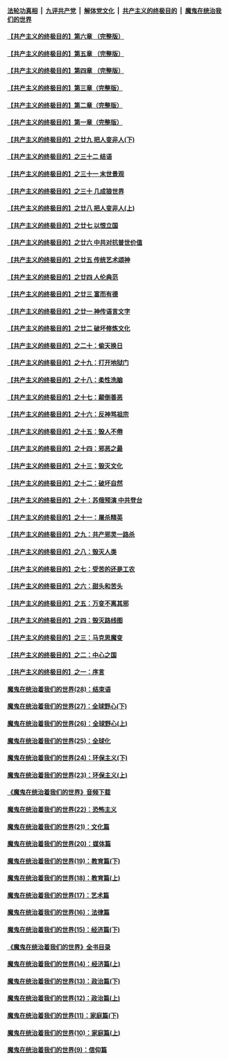 ####  [法轮功真相](../../../../basic/blob/master/README.md?t=08191600) &nbsp;|&nbsp; [九评共产党](../../../../9ping.md/blob/master/README.md?t=08191600) &nbsp;|&nbsp; [解体党文化](../../../../jtdwh.md/blob/master/README.md?t=08191600)  &nbsp;|&nbsp; [共产主义的终极目的](../../../../gczydzjmd.md/blob/master/README.md?t=08191600) &nbsp;|&nbsp; [魔鬼在统治我们的世界](../../../../mgztzwmdsj.md/blob/master/README.md?t=08191600) 

#### [【共产主义的终极目的】第六章 （完整版）](../pages/nsc422/n11428913.md?t=08191600) 

#### [【共产主义的终极目的】第五章 （完整版）](../pages/nsc422/n11428912.md?t=08191600) 

#### [【共产主义的终极目的】第四章 （完整版）](../pages/nsc422/n11428907.md?t=08191600) 

#### [【共产主义的终极目的】第三章（完整版）](../pages/nsc422/n11428848.md?t=08191600) 

#### [【共产主义的终极目的】第二章（完整版）](../pages/nsc422/n11428831.md?t=08191600) 

#### [【共产主义的终极目的】第一章（完整版）](../pages/nsc422/n11417651.md?t=08191600) 

#### [【共产主义的终极目的】之廿九 把人变非人(下)](../pages/nsc422/n11344140.md?t=08191600) 

#### [【共产主义的终极目的】之三十二 结语](../pages/nsc422/n11360535.md?t=08191600) 

#### [【共产主义的终极目的】之三十一 末世景观](../pages/nsc422/n11351129.md?t=08191600) 

#### [【共产主义的终极目的】之三十 几成狼世界](../pages/nsc422/n11348280.md?t=08191600) 

#### [【共产主义的终极目的】之廿八 把人变非人(上)](../pages/nsc422/n11340492.md?t=08191600) 

#### [【共产主义的终极目的】之廿七 以恨立国](../pages/nsc422/n11336944.md?t=08191600) 

#### [【共产主义的终极目的】之廿六 中共对抗普世价值](../pages/nsc422/n11324785.md?t=08191600) 

#### [【共产主义的终极目的】之廿五 传统艺术颂神](../pages/nsc422/n11296396.md?t=08191600) 

#### [【共产主义的终极目的】之廿四 人伦典范](../pages/nsc422/n11296397.md?t=08191600) 

#### [【共产主义的终极目的】之廿三 富而有德](../pages/nsc422/n11283598.md?t=08191600) 

#### [【共产主义的终极目的】之廿一 神传语言文字](../pages/nsc422/n11263265.md?t=08191600) 

#### [【共产主义的终极目的】之廿二 破坏修炼文化](../pages/nsc422/n11245728.md?t=08191600) 

#### [【共产主义的终极目的】之二十：偷天换日](../pages/nsc422/n11238846.md?t=08191600) 

#### [【共产主义的终极目的】之十九：打开地狱门](../pages/nsc422/n11206376.md?t=08191600) 

#### [【共产主义的终极目的】之十八：柔性洗脑](../pages/nsc422/n11199994.md?t=08191600) 

#### [【共产主义的终极目的】之十七：颠倒善恶](../pages/nsc422/n11179782.md?t=08191600) 

#### [【共产主义的终极目的】之十六：反神骂祖宗](../pages/nsc422/n11166798.md?t=08191600) 

#### [【共产主义的终极目的】之十五：毁人不倦](../pages/nsc422/n11166792.md?t=08191600) 

#### [【共产主义的终极目的】之十四：邪恶之最](../pages/nsc422/n11150249.md?t=08191600) 

#### [【共产主义的终极目的】之十三：毁灭文化](../pages/nsc422/n11135227.md?t=08191600) 

#### [【共产主义的终极目的】之十二：破坏自然](../pages/nsc422/n11135214.md?t=08191600) 

#### [【共产主义的终极目的】之十：苏俄预演 中共登台](../pages/nsc422/n11118424.md?t=08191600) 

#### [【共产主义的终极目的】之十一：屠杀精英](../pages/nsc422/n11118442.md?t=08191600) 

#### [【共产主义的终极目的】之九：共产邪灵一路杀](../pages/nsc422/n11114139.md?t=08191600) 

#### [【共产主义的终极目的】之八：毁灭人类](../pages/nsc422/n11108503.md?t=08191600) 

#### [【共产主义的终极目的】之七：受苦的还是工农](../pages/nsc422/n11101809.md?t=08191600) 

#### [【共产主义的终极目的】之六：甜头和苦头](../pages/nsc422/n11096971.md?t=08191600) 

#### [【共产主义的终极目的】之五：万变不离其邪](../pages/nsc422/n11091285.md?t=08191600) 

#### [【共产主义的终极目的】之四：毁灭路线图](../pages/nsc422/n11086284.md?t=08191600) 

#### [【共产主义的终极目的】之三：马克思魔变](../pages/nsc422/n11061941.md?t=08191600) 

#### [【共产主义的终极目的】之二：中心之国](../pages/nsc422/n11047728.md?t=08191600) 

#### [【共产主义的终极目的】之一：序言](../pages/nsc422/n11086077.md?t=08191600) 

#### [魔鬼在统治着我们的世界(28)：结束语](../pages/nsc422/n10936246.md?t=08191600) 

#### [魔鬼在统治着我们的世界(27)：全球野心(下)](../pages/nsc422/n10928319.md?t=08191600) 

#### [魔鬼在统治着我们的世界(26)：全球野心(上)](../pages/nsc422/n10900318.md?t=08191600) 

#### [魔鬼在统治着我们的世界(25)：全球化](../pages/nsc422/n10788205.md?t=08191600) 

#### [魔鬼在统治着我们的世界(24)：环保主义(下)](../pages/nsc422/n10695307.md?t=08191600) 

#### [魔鬼在统治着我们的世界(23)：环保主义(上)](../pages/nsc422/n10688613.md?t=08191600) 

#### [《魔鬼在统治着我们的世界》音频下载](../pages/nsc422/n10635553.md?t=08191600) 

#### [魔鬼在统治着我们的世界(22)：恐怖主义](../pages/nsc422/n10614727.md?t=08191600) 

#### [魔鬼在统治着我们的世界(21)：文化篇](../pages/nsc422/n10597706.md?t=08191600) 

#### [魔鬼在统治着我们的世界(20)：媒体篇](../pages/nsc422/n10586579.md?t=08191600) 

#### [魔鬼在统治着我们的世界(19)：教育篇(下)](../pages/nsc422/n10564808.md?t=08191600) 

#### [魔鬼在统治着我们的世界(18)：教育篇(上)](../pages/nsc422/n10526970.md?t=08191600) 

#### [魔鬼在统治着我们的世界(17)：艺术篇](../pages/nsc422/n10499093.md?t=08191600) 

#### [魔鬼在统治着我们的世界(16)：法律篇](../pages/nsc422/n10485969.md?t=08191600) 

#### [魔鬼在统治着我们的世界(15)：经济篇(下)](../pages/nsc422/n10469975.md?t=08191600) 

#### [《魔鬼在统治着我们的世界》全书目录](../pages/nsc422/n10464261.md?t=08191600) 

#### [魔鬼在统治着我们的世界(14)：经济篇(上)](../pages/nsc422/n10457370.md?t=08191600) 

#### [魔鬼在统治着我们的世界(13)：政治篇(下)](../pages/nsc422/n10448270.md?t=08191600) 

#### [魔鬼在统治着我们的世界(12)：政治篇(上)](../pages/nsc422/n10444576.md?t=08191600) 

#### [魔鬼在统治着我们的世界(11)：家庭篇(下)](../pages/nsc422/n10440961.md?t=08191600) 

#### [魔鬼在统治着我们的世界(10)：家庭篇(上)](../pages/nsc422/n10435448.md?t=08191600) 

#### [魔鬼在统治着我们的世界(9)：信仰篇](../pages/nsc422/n10432159.md?t=08191600) 

